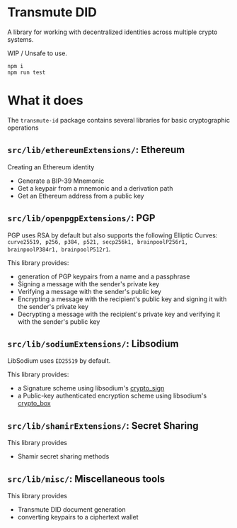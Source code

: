 # Transmute DID

A library for working with decentralized identities across multiple crypto systems.

WIP / Unsafe to use.


```
npm i
npm run test
```

# What it does

The `transmute-id` package contains several libraries for basic cryptographic operations

## `src/lib/ethereumExtensions/`: Ethereum

Creating an Ethereum identity
- Generate a BIP-39 Mnemonic
- Get a keypair from a mnemonic and a derivation path
- Get an Ethereum address from a public key

## `src/lib/openpgpExtensions/`: PGP

PGP uses RSA by default but also supports the following Elliptic Curves: `curve25519, p256, p384, p521, secp256k1, brainpoolP256r1, brainpoolP384r1, brainpoolP512r1`.

This library provides:
- generation of PGP keypairs from a name and a passphrase
- Signing a message with the sender's private key
- Verifying a message with the sender's public key
- Encrypting a message with the recipient's public key and signing it with the sender's private key
- Decrypting a message with the recipient's private key and verifying it with the sender's public key

## `src/lib/sodiumExtensions/`: Libsodium

LibSodium uses `ED25519` by default.

This library provides:
- a Signature scheme using libsodium's [crypto_sign](https://nacl.cr.yp.to/sign.html)
- a Public-key authenticated encryption scheme using libsodium's [crypto_box](https://nacl.cr.yp.to/box.html)

## `src/lib/shamirExtensions/`: Secret Sharing

This library provides
- Shamir secret sharing methods

## `src/lib/misc/`: Miscellaneous tools

This library provides
- Transmute DID document generation
- converting keypairs to a ciphertext wallet
